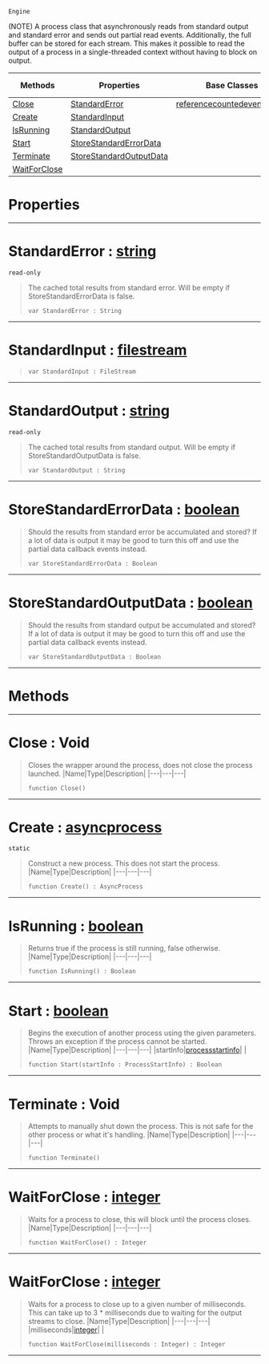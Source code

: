  `Engine`

(NOTE) A process class that asynchronously reads from standard output and standard error and sends out partial read events. Additionally, the full buffer can be stored for each stream. This makes it possible to read the output of a process in a single-threaded context without having to block on output.

|Methods|Properties|Base Classes|Derived Classes|
|---|---|---|---|
|[ Close](https://github.com/ZilchEngine/ZilchDocs/blob/master/code_reference/class_reference/asyncprocess.markdown#close-void)|[ StandardError](https://github.com/ZilchEngine/ZilchDocs/blob/master/code_reference/class_reference/asyncprocess.markdown#standarderror-zero-engin)|[referencecountedeventobject](https://github.com/ZilchEngine/ZilchDocs/blob/master/code_reference/class_reference/referencecountedeventobject.markdown)| |
|[ Create](https://github.com/ZilchEngine/ZilchDocs/blob/master/code_reference/class_reference/asyncprocess.markdown#create-zero-engine-docum)|[ StandardInput](https://github.com/ZilchEngine/ZilchDocs/blob/master/code_reference/class_reference/asyncprocess.markdown#standardinput-zero-engin)| | |
|[ IsRunning](https://github.com/ZilchEngine/ZilchDocs/blob/master/code_reference/class_reference/asyncprocess.markdown#isrunning-zero-engine-do)|[ StandardOutput](https://github.com/ZilchEngine/ZilchDocs/blob/master/code_reference/class_reference/asyncprocess.markdown#standardoutput-zero-engi)| | |
|[ Start](https://github.com/ZilchEngine/ZilchDocs/blob/master/code_reference/class_reference/asyncprocess.markdown#start-zero-engine-docume)|[ StoreStandardErrorData](https://github.com/ZilchEngine/ZilchDocs/blob/master/code_reference/class_reference/asyncprocess.markdown#storestandarderrordata-z)| | |
|[ Terminate](https://github.com/ZilchEngine/ZilchDocs/blob/master/code_reference/class_reference/asyncprocess.markdown#terminate-void)|[ StoreStandardOutputData](https://github.com/ZilchEngine/ZilchDocs/blob/master/code_reference/class_reference/asyncprocess.markdown#storestandardoutputdata)| | |
|[ WaitForClose](https://github.com/ZilchEngine/ZilchDocs/blob/master/code_reference/class_reference/asyncprocess.markdown#waitforclose-zero-engine)| | | |


 #  Properties


---  
 #  StandardError : [string](https://github.com/ZilchEngine/ZilchDocs/blob/master/code_reference/nada_base_types/string.markdown)

 `read-only`

> The cached total results from standard error. Will be empty if StoreStandardErrorData is false.
> ``` lang=cpp, name=Nada
> var StandardError : String


---  
 #  StandardInput : [filestream](https://github.com/ZilchEngine/ZilchDocs/blob/master/code_reference/nada_base_types/filestream.markdown)

> 
> ``` lang=cpp, name=Nada
> var StandardInput : FileStream


---  
 #  StandardOutput : [string](https://github.com/ZilchEngine/ZilchDocs/blob/master/code_reference/nada_base_types/string.markdown)

 `read-only`

> The cached total results from standard output. Will be empty if StoreStandardOutputData is false.
> ``` lang=cpp, name=Nada
> var StandardOutput : String


---  
 #  StoreStandardErrorData : [boolean](https://github.com/ZilchEngine/ZilchDocs/blob/master/code_reference/nada_base_types/boolean.markdown)

> Should the results from standard error be accumulated and stored? If a lot of data is output it may be good to turn this off and use the partial data callback events instead.
> ``` lang=cpp, name=Nada
> var StoreStandardErrorData : Boolean


---  
 #  StoreStandardOutputData : [boolean](https://github.com/ZilchEngine/ZilchDocs/blob/master/code_reference/nada_base_types/boolean.markdown)

> Should the results from standard output be accumulated and stored? If a lot of data is output it may be good to turn this off and use the partial data callback events instead.
> ``` lang=cpp, name=Nada
> var StoreStandardOutputData : Boolean


---  
 #  Methods


---  
 #  Close : Void

> Closes the wrapper around the process, does not close the process launched.
> |Name|Type|Description|
> |---|---|---|
> ``` lang=cpp, name=Nada
> function Close()
> ``` 


---  
 #  Create : [asyncprocess](https://github.com/ZilchEngine/ZilchDocs/blob/master/code_reference/class_reference/asyncprocess.markdown)

 `static`

> Construct a new process. This does not start the process.
> |Name|Type|Description|
> |---|---|---|
> ``` lang=cpp, name=Nada
> function Create() : AsyncProcess
> ``` 


---  
 #  IsRunning : [boolean](https://github.com/ZilchEngine/ZilchDocs/blob/master/code_reference/nada_base_types/boolean.markdown)

> Returns true if the process is still running, false otherwise.
> |Name|Type|Description|
> |---|---|---|
> ``` lang=cpp, name=Nada
> function IsRunning() : Boolean
> ``` 


---  
 #  Start : [boolean](https://github.com/ZilchEngine/ZilchDocs/blob/master/code_reference/nada_base_types/boolean.markdown)

> Begins the execution of another process using the given parameters. Throws an exception if the process cannot be started.
> |Name|Type|Description|
> |---|---|---|
> |startInfo|[processstartinfo](https://github.com/ZilchEngine/ZilchDocs/blob/master/code_reference/nada_base_types/processstartinfo.markdown)| |
> ``` lang=cpp, name=Nada
> function Start(startInfo : ProcessStartInfo) : Boolean
> ``` 


---  
 #  Terminate : Void

> Attempts to manually shut down the process. This is not safe for the other process or what it's handling.
> |Name|Type|Description|
> |---|---|---|
> ``` lang=cpp, name=Nada
> function Terminate()
> ``` 


---  
 #  WaitForClose : [integer](https://github.com/ZilchEngine/ZilchDocs/blob/master/code_reference/nada_base_types/integer.markdown)

> Waits for a process to close, this will block until the process closes.
> |Name|Type|Description|
> |---|---|---|
> ``` lang=cpp, name=Nada
> function WaitForClose() : Integer
> ``` 


---  
 #  WaitForClose : [integer](https://github.com/ZilchEngine/ZilchDocs/blob/master/code_reference/nada_base_types/integer.markdown)

> Waits for a process to close up to a given number of milliseconds. This can take up to 3 * milliseconds due to waiting for the output streams to close.
> |Name|Type|Description|
> |---|---|---|
> |milliseconds|[integer](https://github.com/ZilchEngine/ZilchDocs/blob/master/code_reference/nada_base_types/integer.markdown)| |
> ``` lang=cpp, name=Nada
> function WaitForClose(milliseconds : Integer) : Integer
> ``` 


---  
 

 